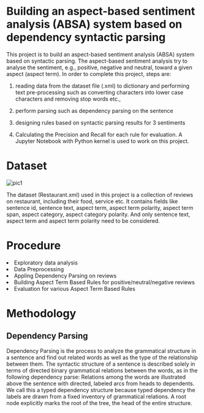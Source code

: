 # Building an aspect-based sentiment analysis (ABSA) system based on dependency syntactic parsing

This project is to build an aspect-based sentiment analysis (ABSA) system based on syntactic parsing. The aspect-based sentiment analysis try to analyse the sentiment, e.g., positive, negative and neutral, toward a given aspect (aspect term). In order to complete this project, steps are: 

1) reading data from the dataset file (.xml) to dictionary and performing text pre-processing such as converting characters into lower case characters and removing stop words etc., 

2) perform parsing such as dependency parsing on the sentence 

3) designing rules based on syntactic parsing results for 3 sentiments 

4) Calculating the Precision and Recall for each rule for evaluation. A Jupyter Notebook with Python kernel is used to work on this project.

# Dataset
![pic1](https://user-images.githubusercontent.com/57484350/177001793-9afc1898-74b3-472f-95f1-65afca256d5d.jpg)

The dataset (Restaurant.xml) used in this project is a collection of reviews on restaurant, including their food, service etc. It contains fields like sentence id, sentence text, aspect term, aspect term polarity, aspect term span, aspect category, aspect category polarity. And only sentence text, aspect term and aspect term polarity need to be considered.


# Procedure
<li> Exploratory data analysis
<li> Data Preprocessing
<li> Appling Dependency Parsing on reviews
<li> Building Aspect Term Based Rules for positive/neutral/negative reviews
<li> Evaluation for various Aspect Term Based Rules

# Methodology

## Dependency Parsing

Dependency Parsing is the process to analyze the grammatical structure in a sentence and find out related words as well as the type of the relationship between them. The syntactic structure of a sentence is described solely in terms of directed binary grammatical relations between the words, as in the following dependency parse: Relations among the words are illustrated above the sentence with directed, labeled arcs from heads to dependents. We call this a typed dependency structure because typed dependency the labels are drawn from a fixed inventory of grammatical relations. A root node explicitly marks the root of the tree, the head of the entire structure.

